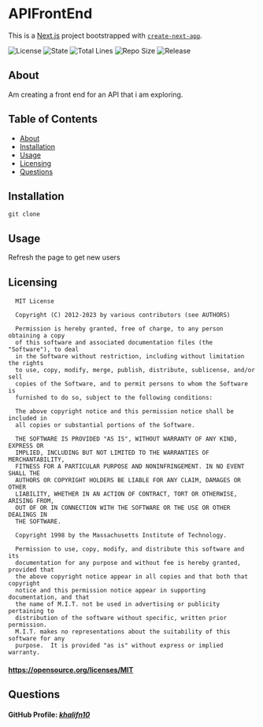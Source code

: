 # APIFrontEnd

This is a [Next.js](https://nextjs.org/) project bootstrapped with [`create-next-app`](https://github.com/vercel/next.js/tree/canary/packages/create-next-app).

![License](https://img.shields.io/github/license/strawhat19/APIFrontEnd)
![State](https://img.shields.io/github/deployments/strawhat19/APIFrontEnd/Production)
![Total Lines](https://img.shields.io/tokei/lines/github/strawhat19/APIFrontEnd)
![Repo Size](https://img.shields.io/github/repo-size/strawhat19/APIFrontEnd)
![Release](https://img.shields.io/github/release/strawhat19/APIFrontEnd)

## About
Am creating a front end for an API that i am exploring.

## Table of Contents  
* [About](#about)
* [Installation](#installation)
* [Usage](#usage)
* [Licensing](#licensing)
* [Questions](#questions)

## Installation
```
git clone
```

## Usage
Refresh the page to get new users

## Licensing
#### 
      MIT License

      Copyright (C) 2012-2023 by various contributors (see AUTHORS)

      Permission is hereby granted, free of charge, to any person obtaining a copy
      of this software and associated documentation files (the "Software"), to deal
      in the Software without restriction, including without limitation the rights
      to use, copy, modify, merge, publish, distribute, sublicense, and/or sell
      copies of the Software, and to permit persons to whom the Software is
      furnished to do so, subject to the following conditions:

      The above copyright notice and this permission notice shall be included in
      all copies or substantial portions of the Software.

      THE SOFTWARE IS PROVIDED "AS IS", WITHOUT WARRANTY OF ANY KIND, EXPRESS OR
      IMPLIED, INCLUDING BUT NOT LIMITED TO THE WARRANTIES OF MERCHANTABILITY,
      FITNESS FOR A PARTICULAR PURPOSE AND NONINFRINGEMENT. IN NO EVENT SHALL THE
      AUTHORS OR COPYRIGHT HOLDERS BE LIABLE FOR ANY CLAIM, DAMAGES OR OTHER
      LIABILITY, WHETHER IN AN ACTION OF CONTRACT, TORT OR OTHERWISE, ARISING FROM,
      OUT OF OR IN CONNECTION WITH THE SOFTWARE OR THE USE OR OTHER DEALINGS IN
      THE SOFTWARE.
      
      Copyright 1998 by the Massachusetts Institute of Technology.

      Permission to use, copy, modify, and distribute this software and its
      documentation for any purpose and without fee is hereby granted, provided that
      the above copyright notice appear in all copies and that both that copyright
      notice and this permission notice appear in supporting documentation, and that
      the name of M.I.T. not be used in advertising or publicity pertaining to
      distribution of the software without specific, written prior permission.
      M.I.T. makes no representations about the suitability of this software for any
      purpose.  It is provided "as is" without express or implied warranty.
#### https://opensource.org/licenses/MIT
## Questions

#### GitHub Profile: [*khalifn10*](https://github.com/khalifn10)